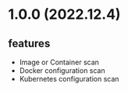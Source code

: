 # 1.0.0 (2022.12.4)
## features
- Image or Container scan
- Docker configuration scan
- Kubernetes configuration scan
